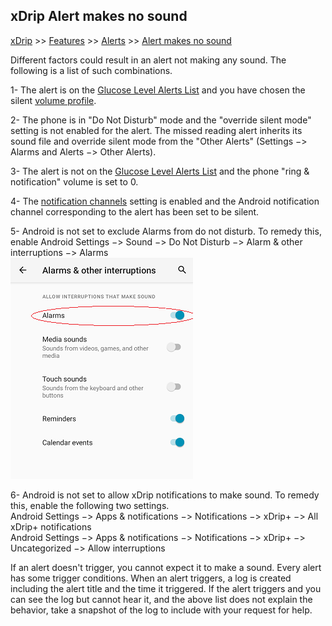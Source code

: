 ## xDrip Alert makes no sound
[xDrip](../README.md) >> [Features](./Features_page) >> [Alerts](./Alerts_page) >> [Alert makes no sound](./Silent-alert)  
  
Different factors could result in an alert not making any sound.  The following is a list of such combinations.

1- The alert is on the [Glucose Level Alerts List](./Glucose-level-alerts.md) and you have chosen the silent [volume profile](./Volume-profiles.md).  
  
2- The phone is in "Do Not Disturb" mode and the "override silent mode" setting is not enabled for the alert.  The missed reading alert inherits its sound file and override silent mode from the "Other Alerts" (Settings &#8722;> Alarms and Alerts &#8722;> Other Alerts).  
  
3- The alert is not on the [Glucose Level Alerts List](./Glucose-level-alerts.md) and the phone "ring & notification" volume is set to 0.  
  
4- The [notification channels](./Notification-channels.md) setting is enabled and the Android notification channel corresponding to the alert has been set to be silent.  
  
5- Android is not set to exclude Alarms from do not disturb.  To remedy this, enable Android Settings &#8722;> Sound &#8722;> Do Not Disturb &#8722;> Alarm & other interruptions &#8722;> Alarms  
![](./Alerts/images/ExcludeAlarms.png)  
  
6- Android is not set to allow xDrip notifications to make sound.  To remedy this, enable the following two settings.  
Android Settings &#8722;> Apps & notifications &#8722;> Notifications &#8722;> xDrip+ &#8722;> All xDrip+ notifications  
Android Settings &#8722;> Apps & notifications &#8722;> Notifications &#8722;> xDrip+ &#8722;> Uncategorized &#8722;> Allow interruptions  
  
If an alert doesn't trigger, you cannot expect it to make a sound.  Every alert has some trigger conditions. When an alert triggers, a log is created including the alert title and the time it triggered.  If the alert triggers and you can see the log but cannot hear it, and the above list does not explain the behavior, take a snapshot of the log to include with your request for help.   
